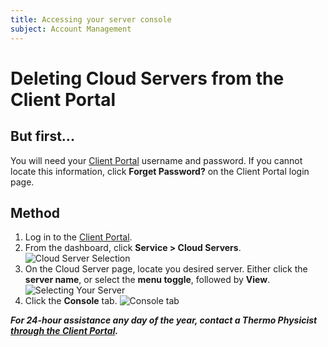 ```yaml
---
title: Accessing your server console
subject: Account Management
---
```


# Deleting Cloud Servers from the Client Portal

## But first...
You will need your [Client Portal](https://core.thermo.io/login/) username and password. If you cannot locate this information, click **Forget Password?** on the Client Portal login page.

## Method
1. Log in to the [Client Portal](https://core.thermo.io/login/).
2. From the dashboard, click **Service > Cloud Servers**.
   ![Cloud Server Selection](https://raw.githubusercontent.com/thermoio/docs/master/images/deleting-cloud-servers/2017-11-14_21-46-38.png)
3. On the Cloud Server page, locate you desired server. Either click the **server name**, or select the **menu toggle**, followed by **View**.
   ![Selecting Your Server](https://raw.githubusercontent.com/thermoio/docs/master/images/accessing-your-cloud-server-console/2017-11-16_12-36-33.png)
4. Click the **Console** tab. 
   ![Console tab](https://raw.githubusercontent.com/thermoio/docs/master/images/accessing-your-cloud-server-console/2017-11-16_12-39-41.png)

**_For 24-hour assistance any day of the year, contact a Thermo Physicist [through the Client Portal](https://core.thermo.io/login/)._**
